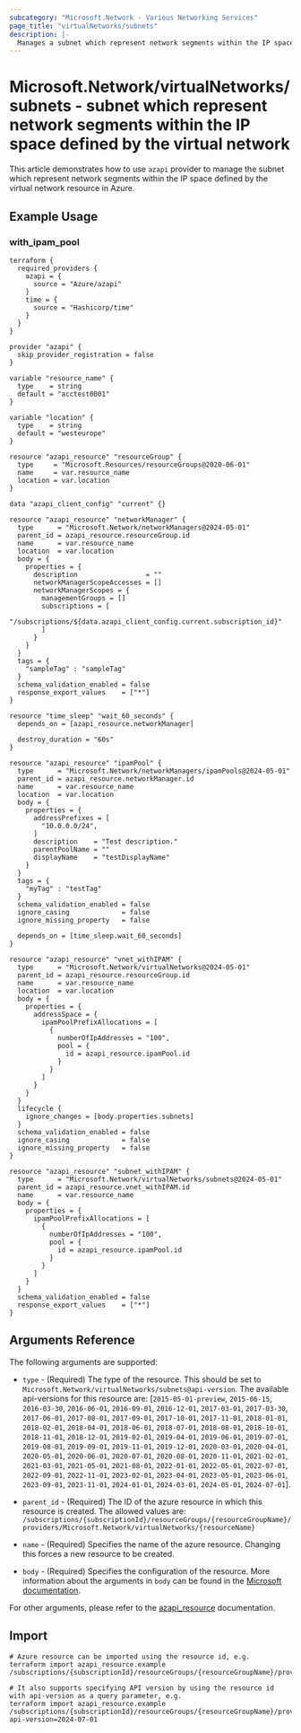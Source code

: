 ```yaml
---
subcategory: "Microsoft.Network - Various Networking Services"
page_title: "virtualNetworks/subnets"
description: |-
  Manages a subnet which represent network segments within the IP space defined by the virtual network.
---
```


# Microsoft.Network/virtualNetworks/subnets - subnet which represent network segments within the IP space defined by the virtual network

This article demonstrates how to use `azapi` provider to manage the subnet which represent network segments within the IP space defined by the virtual network resource in Azure.

## Example Usage

### with_ipam_pool

```hcl
terraform {
  required_providers {
    azapi = {
      source = "Azure/azapi"
    }
    time = {
      source = "Hashicorp/time"
    }
  }
}

provider "azapi" {
  skip_provider_registration = false
}

variable "resource_name" {
  type    = string
  default = "acctest0001"
}

variable "location" {
  type    = string
  default = "westeurope"
}

resource "azapi_resource" "resourceGroup" {
  type     = "Microsoft.Resources/resourceGroups@2020-06-01"
  name     = var.resource_name
  location = var.location
}

data "azapi_client_config" "current" {}

resource "azapi_resource" "networkManager" {
  type      = "Microsoft.Network/networkManagers@2024-05-01"
  parent_id = azapi_resource.resourceGroup.id
  name      = var.resource_name
  location  = var.location
  body = {
    properties = {
      description                 = ""
      networkManagerScopeAccesses = []
      networkManagerScopes = {
        managementGroups = []
        subscriptions = [
          "/subscriptions/${data.azapi_client_config.current.subscription_id}"
        ]
      }
    }
  }
  tags = {
    "sampleTag" : "sampleTag"
  }
  schema_validation_enabled = false
  response_export_values    = ["*"]
}

resource "time_sleep" "wait_60_seconds" {
  depends_on = [azapi_resource.networkManager]

  destroy_duration = "60s"
}

resource "azapi_resource" "ipamPool" {
  type      = "Microsoft.Network/networkManagers/ipamPools@2024-05-01"
  parent_id = azapi_resource.networkManager.id
  name      = var.resource_name
  location  = var.location
  body = {
    properties = {
      addressPrefixes = [
        "10.0.0.0/24",
      ]
      description    = "Test description."
      parentPoolName = ""
      displayName    = "testDisplayName"
    }
  }
  tags = {
    "myTag" : "testTag"
  }
  schema_validation_enabled = false
  ignore_casing             = false
  ignore_missing_property   = false

  depends_on = [time_sleep.wait_60_seconds]
}

resource "azapi_resource" "vnet_withIPAM" {
  type      = "Microsoft.Network/virtualNetworks@2024-05-01"
  parent_id = azapi_resource.resourceGroup.id
  name      = var.resource_name
  location  = var.location
  body = {
    properties = {
      addressSpace = {
        ipamPoolPrefixAllocations = [
          {
            numberOfIpAddresses = "100",
            pool = {
              id = azapi_resource.ipamPool.id
            }
          }
        ]
      }
    }
  }
  lifecycle {
    ignore_changes = [body.properties.subnets]
  }
  schema_validation_enabled = false
  ignore_casing             = false
  ignore_missing_property   = false
}

resource "azapi_resource" "subnet_withIPAM" {
  type      = "Microsoft.Network/virtualNetworks/subnets@2024-05-01"
  parent_id = azapi_resource.vnet_withIPAM.id
  name      = var.resource_name
  body = {
    properties = {
      ipamPoolPrefixAllocations = [
        {
          numberOfIpAddresses = "100",
          pool = {
            id = azapi_resource.ipamPool.id
          }
        }
      ]
    }
  }
  schema_validation_enabled = false
  response_export_values    = ["*"]
}

```



## Arguments Reference

The following arguments are supported:

* `type` - (Required) The type of the resource. This should be set to `Microsoft.Network/virtualNetworks/subnets@api-version`. The available api-versions for this resource are: [`2015-05-01-preview`, `2015-06-15`, `2016-03-30`, `2016-06-01`, `2016-09-01`, `2016-12-01`, `2017-03-01`, `2017-03-30`, `2017-06-01`, `2017-08-01`, `2017-09-01`, `2017-10-01`, `2017-11-01`, `2018-01-01`, `2018-02-01`, `2018-04-01`, `2018-06-01`, `2018-07-01`, `2018-08-01`, `2018-10-01`, `2018-11-01`, `2018-12-01`, `2019-02-01`, `2019-04-01`, `2019-06-01`, `2019-07-01`, `2019-08-01`, `2019-09-01`, `2019-11-01`, `2019-12-01`, `2020-03-01`, `2020-04-01`, `2020-05-01`, `2020-06-01`, `2020-07-01`, `2020-08-01`, `2020-11-01`, `2021-02-01`, `2021-03-01`, `2021-05-01`, `2021-08-01`, `2022-01-01`, `2022-05-01`, `2022-07-01`, `2022-09-01`, `2022-11-01`, `2023-02-01`, `2023-04-01`, `2023-05-01`, `2023-06-01`, `2023-09-01`, `2023-11-01`, `2024-01-01`, `2024-03-01`, `2024-05-01`, `2024-07-01`].

* `parent_id` - (Required) The ID of the azure resource in which this resource is created. The allowed values are:  
  `/subscriptions/{subscriptionId}/resourceGroups/{resourceGroupName}/providers/Microsoft.Network/virtualNetworks/{resourceName}`

* `name` - (Required) Specifies the name of the azure resource. Changing this forces a new resource to be created.

* `body` - (Required) Specifies the configuration of the resource. More information about the arguments in `body` can be found in the [Microsoft documentation](https://learn.microsoft.com/en-us/azure/templates/Microsoft.Network/virtualNetworks/subnets?pivots=deployment-language-terraform).

For other arguments, please refer to the [azapi_resource](https://registry.terraform.io/providers/Azure/azapi/latest/docs/resources/resource) documentation.

## Import

 ```shell
 # Azure resource can be imported using the resource id, e.g.
 terraform import azapi_resource.example /subscriptions/{subscriptionId}/resourceGroups/{resourceGroupName}/providers/Microsoft.Network/virtualNetworks/{resourceName}/subnets/{resourceName}
 
 # It also supports specifying API version by using the resource id with api-version as a query parameter, e.g.
 terraform import azapi_resource.example /subscriptions/{subscriptionId}/resourceGroups/{resourceGroupName}/providers/Microsoft.Network/virtualNetworks/{resourceName}/subnets/{resourceName}?api-version=2024-07-01
 ```
